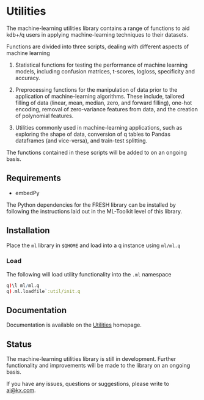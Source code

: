# Utilities

The machine-learning utilities library contains a range of functions to aid kdb+/q users in applying machine-learning techniques to their datasets.

Functions are divided into three scripts, dealing with different aspects of machine learning

1.  Statistical functions for testing the performance of machine learning models, including confusion matrices, t-scores, logloss, specificity and accuracy.

2.  Preprocessing functions for the manipulation of data prior to the application of machine-learning algorithms. These include, tailored filling of data (linear, mean, median, zero, and forward filling), one-hot encoding, removal of zero-variance features from data, and the creation of polynomial features.

3.  Utilities commonly used in machine-learning applications, such as exploring the shape of data, conversion of q tables to Pandas dataframes (and vice-versa), and train-test splitting.
  
The functions contained in these scripts will be added to on an ongoing basis.

## Requirements

- embedPy

The Python dependencies for the FRESH library can be installed by following the instructions laid out in the ML-Toolkit level of this library.

## Installation

Place the `ml` library in `$QHOME` and load into a q instance using `ml/ml.q`

### Load

The following will load utility functionality into the `.ml` namespace  
```q
q)\l ml/ml.q
q).ml.loadfile`:util/init.q
```

## Documentation

Documentation is available on the [Utilities](https://code.kx.com/q/ml/toolkit/utilities/metric/) homepage.

## Status
  
The machine-learning utilities library is still in development. Further functionality and improvements will be made to the library on an ongoing basis.

If you have any issues, questions or suggestions, please write to ai@kx.com.
